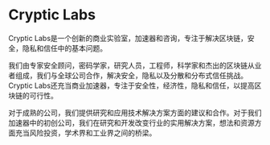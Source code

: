 # Cryptic Labs

Cryptic Labs是一个创新的商业实验室，加速器和咨询，专注于解决区块链，安全，隐私和信任中的基本问题。

我们由专家安全顾问，密码学家，研究人员，工程师，科学家和杰出的区块链从业者组成，我们与全球公司合作，解决安全，隐私以及分散和分布式信任挑战。Cryptic Labs还充当商业加速器，专注于安全性，经济性，隐私和信任，以提高区块链的可行性。

对于成熟的公司，我们提供研究和应用技术解决方案方面的建议和合作。对于我们加速器中的初创公司，我们在研究和开发改变行业的实用解决方案，想法和资源方面充当风险投资，学术界和工业界之间的桥梁。
